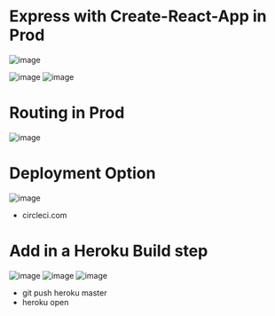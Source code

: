 # Express with Create-React-App in Prod
![image](https://user-images.githubusercontent.com/75510135/129662205-b7d1e61b-ee47-4a20-92ef-bf6504e757c6.png)

![image](https://user-images.githubusercontent.com/75510135/129661717-5ea48dde-e1c6-4c84-9ac3-ff9f0798de13.png)
![image](https://user-images.githubusercontent.com/75510135/129661739-88568d22-2d00-443f-8c88-e9e5f5177847.png)
# Routing in Prod
![image](https://user-images.githubusercontent.com/75510135/129663203-36acabf5-9fe1-4726-b080-7aee6c0df322.png)
# Deployment Option
![image](https://user-images.githubusercontent.com/75510135/129668335-2a60b519-0fc0-45cc-9188-7740fa975921.png)
- circleci.com

# Add in a Heroku Build step
![image](https://user-images.githubusercontent.com/75510135/129669550-03279bb7-4578-413e-8754-58b2acb1e7b5.png)
![image](https://user-images.githubusercontent.com/75510135/129669733-cd6014d9-7e23-430f-9f5f-94168ea65308.png)
![image](https://user-images.githubusercontent.com/75510135/129671287-3fbe53b9-920b-4733-b723-bc40d3c5a7a1.png)
- git push heroku master
- heroku open

